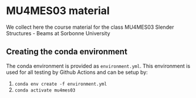 # MU4MES03 material

We collect here the course material for the class MU4MES03 Slender Structures - Beams at Sorbonne University

## Creating the conda environment

The conda environment is provided as `environment.yml`. This environment is used for all testing by Github Actions and can be setup by:

1. `conda env create -f environment.yml`
2. `conda activate mu4mes03`
